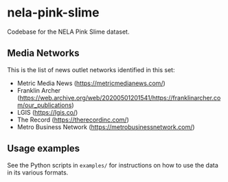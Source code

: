 # nela-pink-slime
Codebase for the NELA Pink Slime dataset.

## Media Networks

This is the list of news outlet networks identified in this set:

- Metric Media News (https://metricmedianews.com/)
- Franklin Archer (https://web.archive.org/web/20200501201541/https://franklinarcher.com/our_publications)
- LGIS (https://lgis.co/)
- The Record (https://therecordinc.com/)
- Metro Business Network (https://metrobusinessnetwork.com/)

## Usage examples

See the Python scripts in `examples/` for instructions on how to use the data in its various formats.

